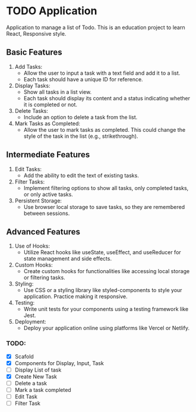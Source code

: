 # TODO Application

Application to manage a list of Todo. This is an education project to learn
React, Responsive style.

## Basic Features

1. Add Tasks:
   - Allow the user to input a task with a text field and add it to a list.
   - Each task should have a unique ID for reference.
2. Display Tasks:
   - Show all tasks in a list view.
   - Each task should display its content and a status indicating whether it is
     completed or not.
3. Delete Tasks:
   - Include an option to delete a task from the list.
4. Mark Tasks as Completed:
   - Allow the user to mark tasks as completed. This could change the style of
     the task in the list (e.g., strikethrough).

## Intermediate Features

1. Edit Tasks:
   - Add the ability to edit the text of existing tasks.
2. Filter Tasks:
   - Implement filtering options to show all tasks, only completed tasks, or
     only active tasks.
3. Persistent Storage:
   - Use browser local storage to save tasks, so they are remembered between
     sessions.

## Advanced Features

1. Use of Hooks:
   - Utilize React hooks like useState, useEffect, and useReducer for state
     management and side effects.
2. Custom Hooks:
   - Create custom hooks for functionalities like accessing local storage or
     filtering tasks.
3. Styling:
   - Use CSS or a styling library like styled-components to style your
     application. Practice making it responsive.
4. Testing:
   - Write unit tests for your components using a testing framework like Jest.
5. Deployment:
   - Deploy your application online using platforms like Vercel or Netlify.


### TODO:

- [X] Scafold
- [X] Components for Display, Input, Task
- [ ] Display List of task
- [X] Create New Task
- [ ] Delete a task
- [ ] Mark a task completed
- [ ] Edit Task
- [ ] Filter Task
